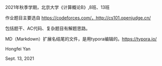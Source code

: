 2021年秋季学期，北京大学《计算概论B》,8班、13班




作业题目主要选自 https://codeforces.com/，http://cs101.openjudge.cn/

包括题干、AC代码、复杂题目有解题思路。



MD（Markdown）扩展名结尾的文件，是用typora编辑的。https://typora.io/


Hongfei Yan

Sept. 13, 2021
